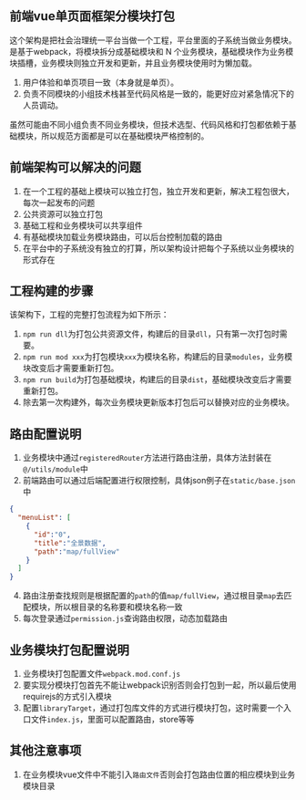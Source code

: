 ## 前端vue单页面框架分模块打包

这个架构是把社会治理统一平台当做一个工程，平台里面的子系统当做业务模块。是基于webpack，将模块拆分成基础模块和 N 个业务模块，基础模块作为业务模块插槽，业务模块则独立开发和更新，并且业务模块使用时为懒加载。

1. 用户体验和单页项目一致（本身就是单页）。
2. 负责不同模块的小组技术栈甚至代码风格是一致的，能更好应对紧急情况下的人员调动。

虽然可能由不同小组负责不同业务模块，但技术选型、代码风格和打包都依赖于基础模块，所以规范方面都是可以在基础模块严格控制的。

## 前端架构可以解决的问题

1. 在一个工程的基础上模块可以独立打包，独立开发和更新，解决工程包很大，每次一起发布的问题
2. 公共资源可以独立打包
3. 基础工程和业务模块可以共享组件
4. 有基础模块加载业务模块路由，可以后台控制加载的路由
5. 在平台中的子系统没有独立的打算，所以架构设计把每个子系统以业务模块的形式存在

## 工程构建的步骤

该架构下，工程的完整打包流程为如下所示：
1. `npm run dll`为打包公共资源文件，构建后的目录`dll`，只有第一次打包时需要。 
2. `npm run mod xxx`为打包模块`xxx`为模块名称，构建后的目录`modules`，业务模块改变后才需要重新打包。 
3. `npm run build`为打包基础模块，构建后的目录`dist`，基础模块改变后才需要重新打包。
5. 除去第一次构建外，每次业务模块更新版本打包后可以替换对应的业务模块。

## 路由配置说明

1. 业务模块中通过`registeredRouter`方法进行路由注册，具体方法封装在`@/utils/module`中
3. 前端路由可以通过后端配置进行权限控制，具体json例子在`static/base.json`中
```json
{
  "menuList": [
	{
      "id":"0",
      "title":"全景数据",
      "path":"map/fullView"
    }
  ]
}
```
4. 路由注册查找规则是根据配置的`path`的值`map/fullView`，通过根目录`map`去匹配模块，所以根目录的名称要和模块名称一致
5. 每次登录通过`permission.js`查询路由权限，动态加载路由

## 业务模块打包配置说明

1. 业务模块打包配置文件`webpack.mod.conf.js`
2. 要实现分模块打包首先不能让webpack识别否则会打包到一起，所以最后使用requirejs的方式引入模块
3. 配置`libraryTarget`，通过打包库文件的方式进行模块打包，这时需要一个入口文件`index.js`，里面可以配置路由，store等等


## 其他注意事项

1. 在业务模块vue文件中不能引入`路由文件`否则会打包路由位置的相应模块到业务模块目录